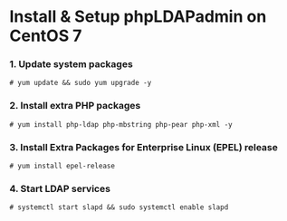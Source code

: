 # Install & Setup phpLDAPadmin on CentOS 7


### 1. Update system packages
```
# yum update && sudo yum upgrade -y
```
### 2. Install extra PHP packages
```
# yum install php-ldap php-mbstring php-pear php-xml -y
```
### 3. Install Extra Packages for Enterprise Linux (EPEL) release
```
# yum install epel-release
```

### 4. Start LDAP services
```
# systemctl start slapd && sudo systemctl enable slapd
```


